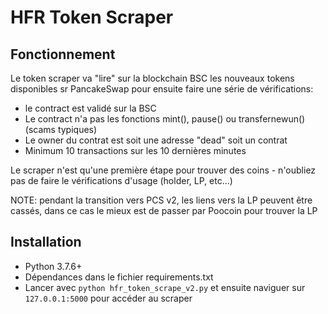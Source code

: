 # HFR Token Scraper

## Fonctionnement

Le token scraper va "lire" sur la blockchain BSC les nouveaux tokens disponibles sr PancakeSwap pour ensuite faire une série de vérifications:
* le contract est validé sur la BSC
* Le contract n'a pas les fonctions mint(), pause() ou transfernewun() (scams typiques)
* Le owner du contrat est soit une adresse "dead" soit un contrat
* Minimum 10 transactions sur les 10 dernières minutes

Le scraper n'est qu'une première étape pour trouver des coins - n'oubliez pas de faire le vérifications d'usage (holder, LP, etc...)

NOTE: pendant la transition vers PCS v2, les liens vers la LP peuvent être cassés, dans ce cas le mieux est de passer par Poocoin pour trouver la LP

## Installation

* Python 3.7.6+
* Dépendances dans le fichier requirements.txt
* Lancer avec `python hfr_token_scrape_v2.py` et ensuite naviguer sur `127.0.0.1:5000` pour accéder au scraper